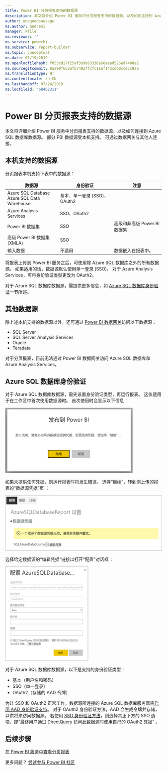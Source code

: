 ```yaml
---
title: Power BI 分页报表支持的数据源
description: 本文将介绍 Power BI 服务中分页报表支持的数据源，以及如何连接到 Azure SQL 数据库数据源。
author: onegoodsausage
ms.author: andremi
manager: kfile
ms.reviewer: ''
ms.service: powerbi
ms.subservice: report-builder
ms.topic: conceptual
ms.date: 07/19/2019
ms.openlocfilehash: f055cd27f25af399b63336e66aaad526ed740de2
ms.sourcegitcommit: 8aa90f662afb7492ffcfc11ef142cdb0ccecc9aa
ms.translationtype: HT
ms.contentlocale: zh-CN
ms.lasthandoff: 07/24/2019
ms.locfileid: "68462311"
---
```

# <a name="supported-data-sources-for-power-bi-paginated-reports"></a>Power BI 分页报表支持的数据源

本文将详细介绍 Power BI 服务中分页报表支持的数据源，以及如何连接到 Azure SQL 数据库数据源。 部分 PBI 数据源受本机支持。 可通过数据网关与其他人连接。

## <a name="natively-supported-data-sources"></a>本机支持的数据源

分页报表本机支持下表中的数据源：

| 数据源 | 身份验证 | 注意 |
| --- | --- | --- |
| Azure SQL Database <br>Azure SQL Data Warehouse | 基本、单一登录 (SSO)、OAuth2 |   |
| Azure Analysis Services | SSO、OAuth2 |   |
| Power BI 数据集 | SSO | 高级和非高级 Power BI 数据集 |
| 高级 Power BI 数据集 (XMLA) | SSO |   |
| 输入数据 | 不适用 | 数据嵌入在报表中。 |

将报表上传到 Power BI 服务之后，可使用除 Azure SQL 数据库之外的所有数据源。 如果适用的话，数据源默认使用单一登录 (SSO)。 对于 Azure Analysis Services，可将身份验证类型更改为 OAuth2。

对于 Azure SQL 数据库数据源，需提供更多信息，如 [Azure SQL 数据库身份验证](#azure-sql-database-authentication)一节所述。

## <a name="other-data-sources"></a>其他数据源

除上述本机支持的数据源以外，还可通过 [Power BI 数据网关](service-gateway-onprem.md)访问以下数据源：

- SQL Server
- SQL Server Analysis Services
- Oracle
- Teradata

对于分页报表，目前无法通过 Power BI 数据网关访问 Azure SQL 数据库和 Azure Analysis Services。

## <a name="azure-sql-database-authentication"></a>Azure SQL 数据库身份验证

对于 Azure SQL 数据库数据源，需先设置身份验证类型，再运行报表。 这仅适用于在工作区中首次使用数据源时。 首次使用时会显示以下信息：

![发布到 Power BI](media/paginated-reports-data-sources/power-bi-paginated-publishing.png)

如果未提供任何凭据，则运行报表时将发生错误。 选择“继续”，转到刚上传的报表的“数据源凭据”页   ：

![Azure SQL 数据库的设置](media/paginated-reports-data-sources/power-bi-paginated-settings-azure-sql.png)

选择给定数据源的“编辑凭据”链接以打开“配置”对话框   ：

![配置 Azure SQL 数据库](media/paginated-reports-data-sources/power-bi-paginated-configure-azure-sql.png)

对于 Azure SQL 数据库数据源，以下是支持的身份验证类型：

- 基本（用户名和密码）
- SSO（单一登录）
- OAuth2（存储的 AAD 令牌）

为让 SSO 和 OAuth2 正常工作，数据源所连接的 Azure SQL 数据库服务器需[启用 AAD 身份验证支持](https://docs.microsoft.com/azure/sql-database/sql-database-aad-authentication-configure)。 对于 OAuth2 身份验证方法，AAD 会生成令牌并存储，以供将来访问数据源。 若使用 [SSO 身份验证方法](https://docs.microsoft.com/power-bi/service-azure-sql-database-with-direct-connect#single-sign-on)，则选择其正下方的 SSO 选项，即“最终用户通过 DirectQuery 访问此数据源时使用自己的 OAuth2 凭据”  。
  
## <a name="next-steps"></a>后续步骤

[在 Power BI 服务中查看分页报表](paginated-reports-view-power-bi-service.md)

更多问题？ [尝试参与 Power BI 社区](http://community.powerbi.com/)
